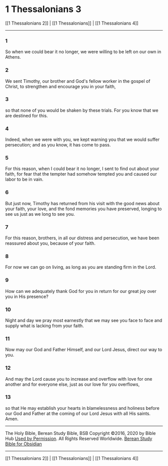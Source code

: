 # 1 Thessalonians 3

[[1 Thessalonians 2]] | [[1 Thessalonians]] | [[1 Thessalonians 4]]

---

### 1
So when we could bear it no longer, we were willing to be left on our own in Athens.

### 2
We sent Timothy, our brother and God's fellow worker in the gospel of Christ, to strengthen and encourage you in your faith,

### 3
so that none of you would be shaken by these trials. For you know that we are destined for this.

### 4
Indeed, when we were with you, we kept warning you that we would suffer persecution; and as you know, it has come to pass.

### 5
For this reason, when I could bear it no longer, I sent to find out about your faith, for fear that the tempter had somehow tempted you and caused our labor to be in vain.

### 6
But just now, Timothy has returned from his visit with the good news about your faith, your love, and the fond memories you have preserved, longing to see us just as we long to see you.

### 7
For this reason, brothers, in all our distress and persecution, we have been reassured about you, because of your faith.

### 8
For now we can go on living, as long as you are standing firm in the Lord.

### 9
How can we adequately thank God for you in return for our great joy over you in His presence?

### 10
Night and day we pray most earnestly that we may see you face to face and supply what is lacking from your faith.

### 11
Now may our God and Father Himself, and our Lord Jesus, direct our way to you.

### 12
And may the Lord cause you to increase and overflow with love for one another and for everyone else, just as our love for you overflows,

### 13
so that He may establish your hearts in blamelessness and holiness before our God and Father at the coming of our Lord Jesus with all His saints. Amen.

---

The Holy Bible, Berean Study Bible, BSB
Copyright ©2016, 2020 by Bible Hub
[Used by Permission](https://berean.bible/terms.htm). All Rights Reserved Worldwide.
[Berean Study Bible for Obsidian](https://github.com/gapmiss/berean-study-bible-for-obsidian)

---

[[1 Thessalonians 2]] | [[1 Thessalonians]] | [[1 Thessalonians 4]]

